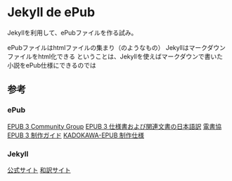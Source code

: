 # Jekyll de ePub
Jekyllを利用して、ePubファイルを作る試み。

ePubファイルはhtmlファイルの集まり（のようなもの）
Jekyllはマークダウンファイルをhtml化できる
ということは、Jekyllを使えばマークダウンで書いた小説をePub仕様にできるのでは

## 参考
### ePub
[EPUB 3 Community Group](https://www.w3.org/publishing/groups/epub3-cg/)
[EPUB 3 仕様書および関連文書の日本語訳](https://imagedrive.github.io/spec/)
[電書協 EPUB 3 制作ガイド](http://ebpaj.jp/counsel/guide)
[KADOKAWA-EPUB 制作仕様](http://kadokawa-epub.bookwalker.co.jp/)

### Jekyll
[公式サイト](https://jekyllrb.com/)
[和訳サイト](https://jekyllrb-ja.github.io/)
